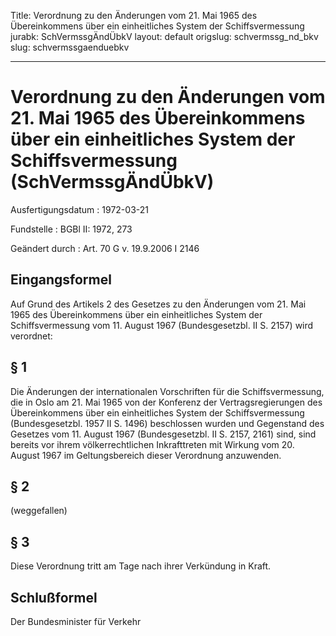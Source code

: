 Title: Verordnung zu den Änderungen vom 21. Mai 1965 des Übereinkommens über ein einheitliches
  System der Schiffsvermessung
jurabk: SchVermssgÄndÜbkV
layout: default
origslug: schvermssg_nd_bkv
slug: schvermssgaenduebkv

---

# Verordnung zu den Änderungen vom 21. Mai 1965 des Übereinkommens über ein einheitliches System der Schiffsvermessung (SchVermssgÄndÜbkV)

Ausfertigungsdatum
:   1972-03-21

Fundstelle
:   BGBl II: 1972, 273

Geändert durch
:   Art. 70 G v. 19.9.2006 I 2146


## Eingangsformel

Auf Grund des Artikels 2 des Gesetzes zu den Änderungen vom 21. Mai
1965 des Übereinkommens über ein einheitliches System der
Schiffsvermessung vom 11. August 1967 (Bundesgesetzbl. II S. 2157)
wird verordnet:


## § 1

Die Änderungen der internationalen Vorschriften für die
Schiffsvermessung, die in Oslo am 21. Mai 1965 von der Konferenz der
Vertragsregierungen des Übereinkommens über ein einheitliches System
der Schiffsvermessung (Bundesgesetzbl. 1957 II S. 1496) beschlossen
wurden und Gegenstand des Gesetzes vom 11. August 1967
(Bundesgesetzbl. II S. 2157, 2161) sind, sind bereits vor ihrem
völkerrechtlichen Inkrafttreten mit Wirkung vom 20. August 1967 im
Geltungsbereich dieser Verordnung anzuwenden.


## § 2

(weggefallen)


## § 3

Diese Verordnung tritt am Tage nach ihrer Verkündung in Kraft.


## Schlußformel

Der Bundesminister für Verkehr

